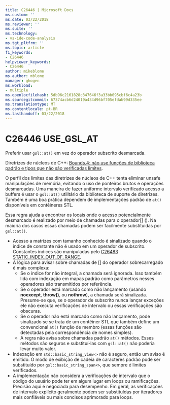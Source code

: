 ```yaml
---
title: C26446 | Microsoft Docs
ms.custom: ''
ms.date: 03/22/2018
ms.reviewer: ''
ms.suite: ''
ms.technology:
- vs-ide-code-analysis
ms.tgt_pltfrm: ''
ms.topic: article
f1_keywords:
- C26446
helpviewer_keywords:
- C26446
author: mikeblome
ms.author: mblome
manager: ghogen
ms.workload:
- multiple
ms.openlocfilehash: 5db96c2161828c347646f3a33bb095cbf6c4a23b
ms.sourcegitcommit: 67374acb6d24019a434d96bf705efdab99d335ee
ms.translationtype: MT
ms.contentlocale: pt-BR
ms.lasthandoff: 03/22/2018
---
```

# <a name="c26446-usegslat"></a>C26446 USE_GSL_AT

Preferir usar `gsl::at()` em vez do operador subscrito desmarcada.

Diretrizes de núcleos de C++: [Bounds.4: não use funções de biblioteca padrão e tipos que não são verificadas limites](https://github.com/isocpp/CppCoreGuidelines/blob/master/CppCoreGuidelines.md#probounds-bounds-safety-profile).

O perfil dos limites das diretrizes de núcleos de C++ tenta eliminar unsafe manipulações de memória, evitando o uso de ponteiros brutos e operações desmarcadas. Uma maneira de fazer uniforme intervalo verificado acesso a buffers é usar o `gsl::at()` utilitário da biblioteca de suporte de diretrizes. Também é uma boa prática dependem de implementações padrão de `at()` disponíveis em contêineres STL.

Essa regra ajuda a encontrar os locais onde o acesso potencialmente desmarcado é realizado por meio de chamadas para o operador\[] (). Na maioria dos casos essas chamadas podem ser facilmente substituídas por `gsl::at()`.


- Acesso a matrizes com tamanho conhecido é sinalizado quando o índice de constante não é usado em um operador de subscrito. Constantes índices são manipuladas pelo [C26483 STATIC_INDEX_OUT_OF_RANGE](c26483.md).
- A lógica para avisar sobre chamadas de [] do operador sobrecarregado é mais complexa:
  - Se o índice for não integral, a chamada será ignorada. Isso também lida com indexação em mapas padrão como parâmetros nesses operadores são transmitidos por referência.
  - Se o operador está marcado como não lançamento (usando **noexcept**, **throw()**, ou **nothrow**), a chamada será sinalizada. Presume-se que, se o operador de subscrito nunca lançar exceções ele não executa verificações de intervalo ou essas verificações são obscuras.
  - Se o operador não está marcado como não lançamento, pode sinalizado se se trata de um contêiner STL que também define um convencional `at()` função de membro (essas funções são detectadas pela correspondência de nomes simples).
  - A regra não avisa sobre chamadas padrão `at()` métodos. Esses métodos são seguros e substituí-las com `gsl::at()` não poderia levar muito valor.
- Indexação em `std::basic_string_view<>` não é seguro, então um aviso é emitido. O modo de exibição de cadeia de caracteres padrão pode ser substituído por `gsl::basic_string_span<>`, que sempre é limites verificados.
- A implementação não considera a verificações de intervalo que o código do usuário pode ter em algum lugar em loops ou ramificações. Precisão aqui é negociada para desempenho. Em geral, as verificações de intervalo explícito geralmente podem ser substituídas por iteradores mais confiáveis ou mais concisos aprimorado para loops.

